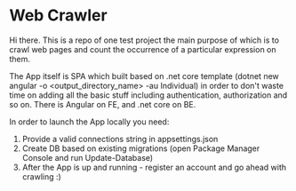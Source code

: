 # Web Crawler

Hi there. This is a repo of one test project the main purpose of which is to crawl web pages and count the occurrence of a particular expression on them.

The App itself is SPA which built based on .net core template (dotnet new angular -o <output_directory_name> -au Individual) in order to don't waste time on adding all the basic stuff including authentication, authorization and so on. There is Angular on FE, and .net core on BE.

In order to launch the App locally you need:
1) Provide a valid connections string in appsettings.json
2) Create DB based on existing migrations (open Package Manager Console and run Update-Database)
3) After the App is up and running - register an account and go ahead with crawling :)
